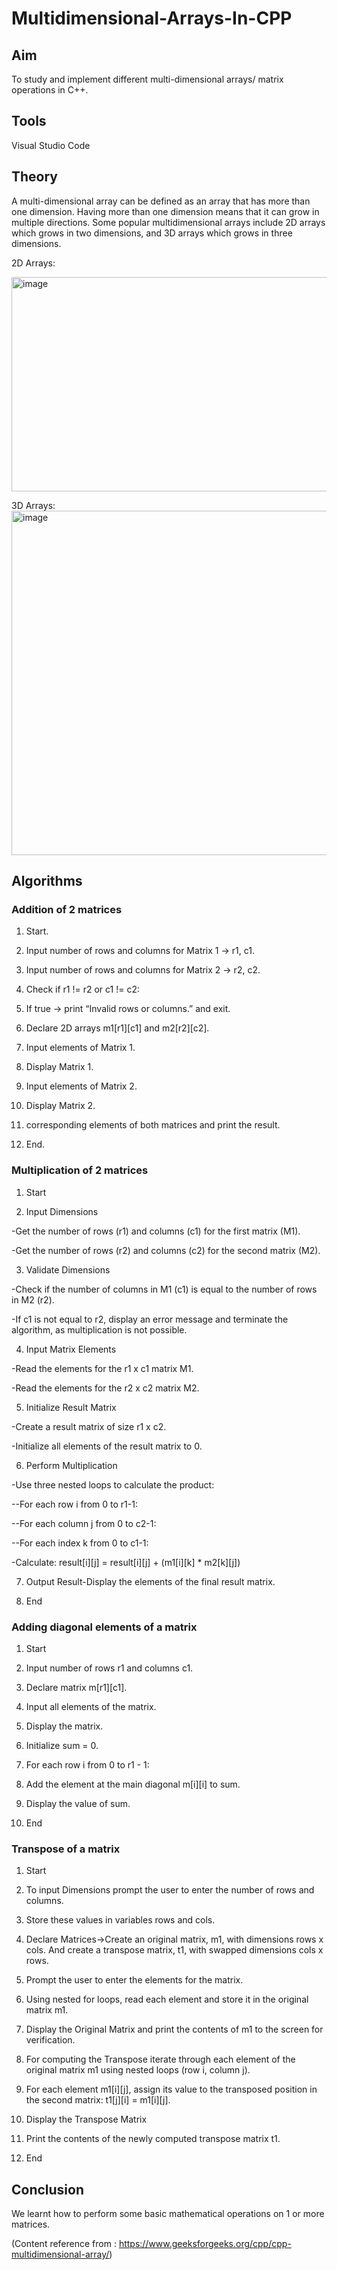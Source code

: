 # Multidimensional-Arrays-In-CPP
## Aim
To study and implement different multi-dimensional arrays/ matrix operations in C++.
## Tools
Visual Studio Code 
## Theory 
A multi-dimensional array can be defined as an array that has more than one dimension. Having more than one dimension means that it can grow in multiple directions. Some popular multidimensional arrays include 2D arrays which grows in two dimensions, and 3D arrays which grows in three dimensions.

2D Arrays:

<img width="622" height="343" alt="image" src="https://github.com/user-attachments/assets/b7525a93-2969-476b-a2a9-2ae7c019588c" />

3D Arrays:
<img width="1107" height="551" alt="image" src="https://github.com/user-attachments/assets/068d6385-1d64-49b8-bc27-1182861781ff" />

## Algorithms
### Addition of 2 matrices
1. Start.

2. Input number of rows and columns for Matrix 1 → r1, c1.

3. Input number of rows and columns for Matrix 2 → r2, c2.

4. Check if r1 != r2 or c1 != c2:

5. If true → print “Invalid rows or columns.” and exit.

6. Declare 2D arrays m1[r1][c1] and m2[r2][c2].

7. Input elements of Matrix 1.

8. Display Matrix 1.

9. Input elements of Matrix 2.

10. Display Matrix 2.

11.  corresponding elements of both matrices and print the result.

12. End.
### Multiplication of 2 matrices
1. Start

2. Input Dimensions

-Get the number of rows (r1) and columns (c1) for the first matrix (M1).

-Get the number of rows (r2) and columns (c2) for the second matrix (M2).

3. Validate Dimensions

-Check if the number of columns in M1 (c1) is equal to the number of rows in M2 (r2).

-If c1 is not equal to r2, display an error message and terminate the algorithm, as multiplication is not possible.

4. Input Matrix Elements

-Read the elements for the r1 x c1 matrix M1.

-Read the elements for the r2 x c2 matrix M2.

5. Initialize Result Matrix

-Create a result matrix of size r1 x c2.

-Initialize all elements of the result matrix to 0.

6. Perform Multiplication

-Use three nested loops to calculate the product:

--For each row i from 0 to r1-1:

--For each column j from 0 to c2-1:

--For each index k from 0 to c1-1:

-Calculate: result[i][j] = result[i][j] + (m1[i][k] * m2[k][j])

7. Output Result-Display the elements of the final result matrix.

8. End
### Adding diagonal elements of a matrix
1. Start

2. Input number of rows r1 and columns c1.

3. Declare matrix m[r1][c1].

4. Input all elements of the matrix.

5. Display the matrix.

6. Initialize sum = 0.

7. For each row i from 0 to r1 - 1:

8. Add the element at the main diagonal m[i][i] to sum.

9. Display the value of sum.

10. End
### Transpose of a matrix
1. Start

2. To input Dimensions prompt the user to enter the number of rows and columns.

3. Store these values in variables rows and cols.

4. Declare Matrices->Create an original matrix, m1, with dimensions rows x cols. And create a transpose matrix, t1, with swapped dimensions cols x rows.

5. Prompt the user to enter the elements for the matrix.

6. Using nested for loops, read each element and store it in the original matrix m1.

7. Display the Original Matrix and print the contents of m1 to the screen for verification.

8. For computing the Transpose iterate through each element of the original matrix m1 using nested loops (row i, column j).

9. For each element m1[i][j], assign its value to the transposed position in the second matrix: t1[j][i] = m1[i][j].

10. Display the Transpose Matrix

11. Print the contents of the newly computed transpose matrix t1.

12. End
## Conclusion
We learnt how to perform some basic mathematical operations on 1 or more matrices.



(Content reference from : https://www.geeksforgeeks.org/cpp/cpp-multidimensional-array/)

